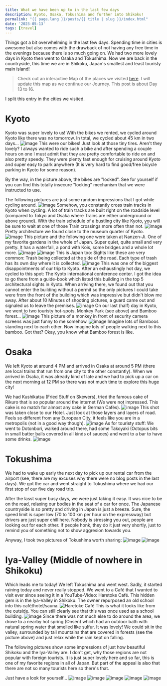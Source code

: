 ```yaml
---
title: What we have been up to in the last few days
description: Kyoto, Osaka, Tokushima and further into Shikoku!
permalink: "{{ page.lang }}/posts/{{ title | slug }}/index.html"
date: '2023-05-13'
tags: [travel]
---
```


Things got a bit overwhelming in the last few days. Spending time in cities is awesome but also comes with the drawback of not having any free time in the evenings because there is so much going on. We had two more lovely days in Kyoto then went to Osaka and Tokushima. Now we are back in the countryside, this time we are in Shikoku, Japan's smallest and least touristy main island!

> Check out an interactive Map of the places we visited [here](https://wanderlog.com/view/ipgoeoyijw/japan-trip/shared). I will update this map as we continue our Journey. This post is about Day 13 to 16.

I split this entry in the cities we visited.


# Kyoto

Kyoto was super lovely to us! With the bikes we rented, we cycled around Kyoto like there was no tomorrow. In total, we cycled about 45 km in two days…
![image](/images/japan16/2023-05-10_143551_00.JPG)
This were our bikes! Just look at those tiny tires. Aren't they lovely? I always wanted to ride such a bike and after spending a couple hours on one I must admit that they are pretty comfortable to ride on and also pretty speedy. They were plenty fast enough for cruising around Kyoto and super easy to park anywhere (It is very hard to find good/free bicycle parking in Kyoto for some reason).

By the way, in the picture above, the bikes are "locked". See for yourself if you can find this totally insecure "locking" mechanism that we were instructed to use.

The following pictures are just some random impressions that I got while cycling around.
![image](/images/japan16/2023-05-10_114822_00.JPG)
Somehow, you constantly cross train tracks in Kyoto when cycling. A lot of train tracks are built right on the roadside level (compared to Tokyo and Osaka where Trains are either underground or above ground). With the train schedule of a bustling city like Kyoto, you will be sure to wait at one of those Train crossings more often than not.
![image](/images/japan16/2023-05-10_122317_00.JPG)
Pretty architecture we found close to the museum quarter of Kyoto.
![image](/images/japan16/2023-05-10_131512_00.JPG)
This picture and the following one were taken at Nanzen-Ji. One of my favorite gardens in the whole of Japan. Super quiet, quite small and very pretty. It has a waterfall, a pond with Kois, some bridges and a whole lot more.
![image](/images/japan16/2023-05-10_131632_00.JPG)
![image](/images/japan16/2023-05-10_143716_00.JPG)
This is Japan too: Sights like these are very common: Trash being collected at the side of the road. Each type of trash has its own day where it is collected.
![image](/images/japan16/2023-05-10_155410_00.JPG)
This was one of the biggest disappointments of our trip to Kyoto. After an exhaustingly hot day, we cycled to this spot: The Kyoto international conference center. I got the idea to go there from a guide-book which listed this building in the top 5 architectural sights in Kyoto. When arriving there, we found out that you cannot enter the building without a permit so the only pictures I could take were from the front of the building which was impressive but didn't blow me away. After about 10 Minutes of shooting pictures, a guard came out and signaled us to leave the premises.
![image](/images/japan16/2023-05-11_123224_00.JPG)
On our last (half) day in Kyoto, we went to two touristy hot-spots. Monkey Park (see above) and Bamboo forest…
![image](/images/japan16/2023-05-11_123617_00.JPG)
This picture of a monkey in front of security camera screens was just funny to me somehow.
![image](/images/japan16/2023-05-11_131359_00.JPG)
Imagine lots of Bamboos standing next to each other. Now imagine lots of people walking next to this bamboo. Got that? Okay, you know what Bamboo forest is like.
# Osaka
We left Kyoto at around 4 PM and arrived in Osaka at around 5 PM (there are local trains that run from one city to the other constantly). When we arrived in Osaka, it was already kind of late and we had to pick up a car on the next morning at 12 PM so there was not much time to explore this huge city!

We had Kushikatsu (Fried Stuff on Skewers), tried the famous cake of Rikuro that is so popular around the internet (We were not impressed. This cake is no match for almost any cake in German Cafés).
![image](/images/japan16/2023-05-11_170348_00.JPG)
This shot was taken close to our Hotel. Just look at those layers and layers of road. Feels so different from any European City, it feels like you are in a metropolis (not in a good way though).
![image](/images/japan16/2023-05-11_201804_00.JPG)
As for touristy stuff: We went to Dotonbori, walked around there, had some Takoyaki (Octopus bits in small batter balls covered in all kinds of sauces) and went to a bar to have some drinks.
![image](/images/japan16/2023-05-11_204721_00.JPG)

# Tokushima
We had to wake up early the next day to pick up our rental car from the airport (see, there are my excuses why there were no blog posts in the last days). We got the car and went straight to Tokushima where we had our first stop of our five day road trip.

After the lasst super busy days, we were just taking it easy. It was nice to be on the road, relaxing our bodies in the seat of a car for once. The Japanese countryside is so pretty and driving in Japan is just a breeze. Sure, the speed limit is super low (70 to 100 km per hour on the expressway) but drivers are just super chill here. Nobody is stressing you out, people are looking out for each other. If people honk, they do it just very shortly, just to remind you of something not to show aggresion towards you.

Anyway, I took two pictures of Tokushima worth sharing:
![image](/images/japan16/2023-05-12_161752_00.JPG)
![image](/images/japan16/2023-05-12_164138_00.JPG)

# Iya-Valley (Middle of nowhere in Shikoku)

Which leads me to today! We left Tokushima and went west. Sadly, it started raining today and never really stopped. We went to a Café that I wanted to visit ever since seeing it in a YouTube-Video: Haretoke Café. This hidden gem is in the Iya-Valley in Shikoku. The owner repurposed an old school into this café/hotel/sauna.
![Haretoke Café](/images/japan16/2023-05-13_141031_00.JPG)
This is what it looks like from the outside. You can still clearly see that this was once used as a school building.
![image](/images/japan16/2023-05-13_154447_00.JPG)
Since there was not much else to do around the area, we drove to a nearby hot spring (Onsen) which had an outdoor bath with natural spring water that smelled like sulfur. It was lovely! We could sit in the valley, surrounded by tall mountains that are covered in forests (see the picture above) and just relax while the rain kept on falling.

The following pictures show some impressions of just how beautiful Shikoku and the Iya-Valley are. I don't get, why those regions are not popular with foreign tourists. It is just super lovely here and so far, this is one of my favorite regions in all of Japan. But part of the appeal is also that there are not so many tourists here so there's that.

Just have a look for yourself…
![image](/images/japan16/2023-05-13_181621_00.JPG)
![image](/images/japan16/2023-05-13_182918_00.JPG)
![image](/images/japan16/2023-05-13_183537_00.JPG)
![image](/images/japan16/2023-05-13_183824_00.JPG)
![image](/images/japan16/2023-05-13_183933_00.JPG)